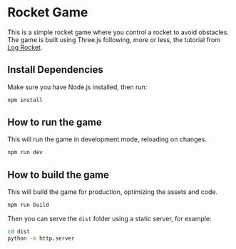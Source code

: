 # Rocket Game
This is a simple rocket game where you control a rocket to avoid obstacles. The game is built using Three.js following, more or less, the tutorial from [Log Rocket](https://blog.logrocket.com/creating-game-three-js/).

## Install Dependencies
Make sure you have Node.js installed, then run:
``` bash
npm install
```

## How to run the game
This will run the game in development mode, reloading on changes.
``` bash
npm run dev
```

## How to build the game
This will build the game for production, optimizing the assets and code.
``` bash
npm run build
```

Then you can serve the `dist` folder using a static server, for example:
``` bash
cd dist
python -m http.server
```